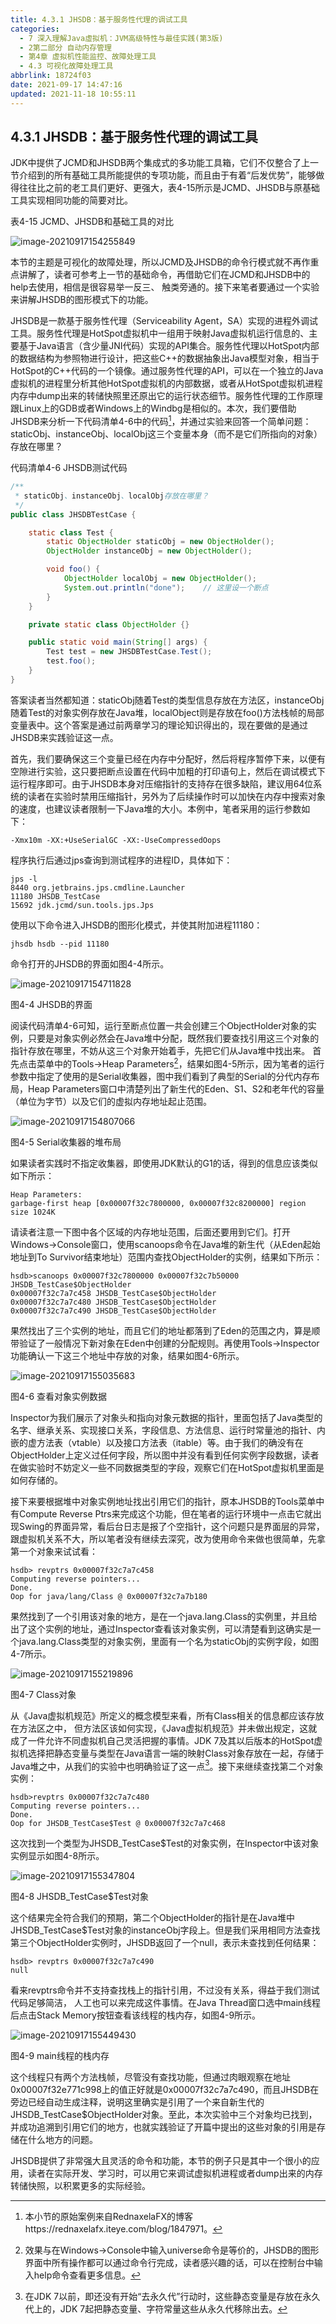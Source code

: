 ```yaml
---
title: 4.3.1 JHSDB：基于服务性代理的调试工具
categories: 
  - 7 深入理解Java虛拟机：JVM高级特性与最佳实践(第3版)
  - 2第二部分 自动内存管理
  - 第4章 虚拟机性能监控、故障处理工具
  - 4.3 可视化故障处理工具
abbrlink: 18724f03
date: 2021-09-17 14:47:16
updated: 2021-11-18 10:55:11
---
```

## 4.3.1 JHSDB：基于服务性代理的调试工具
JDK中提供了JCMD和JHSDB两个集成式的多功能工具箱，它们不仅整合了上一节介绍到的所有基础工具所能提供的专项功能，而且由于有着“后发优势”，能够做得往往比之前的老工具们更好、更强大，表4-15所示是JCMD、JHSDB与原基础工具实现相同功能的简要对比。

表4-15 JCMD、JHSDB和基础工具的对比

![image-20210917154255849](https://raw.githubusercontent.com/lanlan2017/images/master/Blog/2021/09/20210917154256.png)

本节的主题是可视化的故障处理，所以JCMD及JHSDB的命令行模式就不再作重点讲解了，读者可参考上一节的基础命令，再借助它们在JCMD和JHSDB中的help去使用，相信是很容易举一反三、 触类旁通的。接下来笔者要通过一个实验来讲解JHSDB的图形模式下的功能。

JHSDB是一款基于服务性代理（Serviceability Agent，SA）实现的进程外调试工具。服务性代理是HotSpot虚拟机中一组用于映射Java虚拟机运行信息的、主要基于Java语言（含少量JNI代码）实现的API集合。服务性代理以HotSpot内部的数据结构为参照物进行设计，把这些C++的数据抽象出Java模型对象，相当于HotSpot的C++代码的一个镜像。通过服务性代理的API，可以在一个独立的Java虚拟机的进程里分析其他HotSpot虚拟机的内部数据，或者从HotSpot虚拟机进程内存中dump出来的转储快照里还原出它的运行状态细节。服务性代理的工作原理跟Linux上的GDB或者Windows上的Windbg是相似的。本次，我们要借助JHSDB来分析一下代码清单4-6中的代码[^1]，并通过实验来回答一个简单问题：staticObj、instanceObj、localObj这三个变量本身（而不是它们所指向的对象）存放在哪里？

代码清单4-6 JHSDB测试代码
```java
/**
 * staticObj、instanceObj、localObj存放在哪里？
 */
public class JHSDBTestCase {

    static class Test {
        static ObjectHolder staticObj = new ObjectHolder();
        ObjectHolder instanceObj = new ObjectHolder();

        void foo() {
            ObjectHolder localObj = new ObjectHolder();
            System.out.println("done");    // 这里设一个断点
        }
    }

    private static class ObjectHolder {}

    public static void main(String[] args) {
        Test test = new JHSDBTestCase.Test();
        test.foo();
    }
}
```
答案读者当然都知道：staticObj随着Test的类型信息存放在方法区，instanceObj随着Test的对象实例存放在Java堆，localObject则是存放在foo()方法栈帧的局部变量表中。这个答案是通过前两章学习的理论知识得出的，现在要做的是通过JHSDB来实践验证这一点。

首先，我们要确保这三个变量已经在内存中分配好，然后将程序暂停下来，以便有空隙进行实验，这只要把断点设置在代码中加粗的打印语句上，然后在调试模式下运行程序即可。由于JHSDB本身对压缩指针的支持存在很多缺陷，建议用64位系统的读者在实验时禁用压缩指针，另外为了后续操作时可以加快在内存中搜索对象的速度，也建议读者限制一下Java堆的大小。本例中，笔者采用的运行参数如下：

```
-Xmx10m -XX:+UseSerialGC -XX:-UseCompressedOops
```
程序执行后通过jps查询到测试程序的进程ID，具体如下：
```
jps -l 
8440 org.jetbrains.jps.cmdline.Launcher 
11180 JHSDB_TestCase 
15692 jdk.jcmd/sun.tools.jps.Jps
```
使用以下命令进入JHSDB的图形化模式，并使其附加进程11180：
```
jhsdb hsdb --pid 11180
```
命令打开的JHSDB的界面如图4-4所示。

![image-20210917154711828](https://raw.githubusercontent.com/lanlan2017/images/master/Blog/2021/09/20210917154711.png)

图4-4 JHSDB的界面

阅读代码清单4-6可知，运行至断点位置一共会创建三个ObjectHolder对象的实例，只要是对象实例必然会在Java堆中分配，既然我们要查找引用这三个对象的指针存放在哪里，不妨从这三个对象开始着手，先把它们从Java堆中找出来。
首先点击菜单中的Tools->Heap Parameters[^2]，结果如图4-5所示，因为笔者的运行参数中指定了使用的是Serial收集器，图中我们看到了典型的Serial的分代内存布局，Heap Parameters窗口中清楚列出了新生代的Eden、S1、S2和老年代的容量（单位为字节）以及它们的虚拟内存地址起止范围。

![image-20210917154807066](https://raw.githubusercontent.com/lanlan2017/images/master/Blog/2021/09/20210917154807.png)

图4-5 Serial收集器的堆布局 

如果读者实践时不指定收集器，即使用JDK默认的G1的话，得到的信息应该类似如下所示：
```
Heap Parameters: 
garbage-first heap [0x00007f32c7800000, 0x00007f32c8200000] region size 1024K
```
请读者注意一下图中各个区域的内存地址范围，后面还要用到它们。打开Windows->Console窗口，使用scanoops命令在Java堆的新生代（从Eden起始地址到To Survivor结束地址）范围内查找ObjectHolder的实例，结果如下所示：
```
hsdb>scanoops 0x00007f32c7800000 0x00007f32c7b50000 JHSDB_TestCase$ObjectHolder 
0x00007f32c7a7c458 JHSDB_TestCase$ObjectHolder 
0x00007f32c7a7c480 JHSDB_TestCase$ObjectHolder 
0x00007f32c7a7c490 JHSDB_TestCase$ObjectHolder
```
果然找出了三个实例的地址，而且它们的地址都落到了Eden的范围之内，算是顺带验证了一般情况下新对象在Eden中创建的分配规则。再使用Tools->Inspector功能确认一下这三个地址中存放的对象，结果如图4-6所示。

![image-20210917155035683](https://raw.githubusercontent.com/lanlan2017/images/master/Blog/2021/09/20210917155035.png)

图4-6 查看对象实例数据

Inspector为我们展示了对象头和指向对象元数据的指针，里面包括了Java类型的名字、继承关系、实现接口关系，字段信息、方法信息、运行时常量池的指针、内嵌的虚方法表（vtable）以及接口方法表（itable）等。由于我们的确没有在ObjectHolder上定义过任何字段，所以图中并没有看到任何实例字段数据，读者在做实验时不妨定义一些不同数据类型的字段，观察它们在HotSpot虚拟机里面是如何存储的。

接下来要根据堆中对象实例地址找出引用它们的指针，原本JHSDB的Tools菜单中有Compute Reverse Ptrs来完成这个功能，但在笔者的运行环境中一点击它就出现Swing的界面异常，看后台日志是报了个空指针，这个问题只是界面层的异常，跟虚拟机关系不大，所以笔者没有继续去深究，改为使用命令来做也很简单，先拿第一个对象来试试看：
```
hsdb> revptrs 0x00007f32c7a7c458 
Computing reverse pointers... 
Done. 
Oop for java/lang/Class @ 0x00007f32c7a7b180
```
果然找到了一个引用该对象的地方，是在一个java.lang.Class的实例里，并且给出了这个实例的地址，通过Inspector查看该对象实例，可以清楚看到这确实是一个java.lang.Class类型的对象实例，里面有一个名为staticObj的实例字段，如图4-7所示。

![image-20210917155219896](https://raw.githubusercontent.com/lanlan2017/images/master/Blog/2021/09/20210917155220.png)

图4-7 Class对象 

从《Java虚拟机规范》所定义的概念模型来看，所有Class相关的信息都应该存放在方法区之中， 但方法区该如何实现，《Java虚拟机规范》并未做出规定，这就成了一件允许不同虚拟机自己灵活把握的事情。JDK 7及其以后版本的HotSpot虚拟机选择把静态变量与类型在Java语言一端的映射Class对象存放在一起，存储于Java堆之中，从我们的实验中也明确验证了这一点[^3]。接下来继续查找第二个对象实例：
```
hsdb>revptrs 0x00007f32c7a7c480 
Computing reverse pointers... 
Done. 
Oop for JHSDB_TestCase$Test @ 0x00007f32c7a7c468
```
这次找到一个类型为JHSDB_TestCase$Test的对象实例，在Inspector中该对象实例显示如图4-8所示。

![image-20210917155347804](https://raw.githubusercontent.com/lanlan2017/images/master/Blog/2021/09/20210917155347.png)

图4-8 JHSDB_TestCase$Test对象

这个结果完全符合我们的预期，第二个ObjectHolder的指针是在Java堆中JHSDB_TestCase$Test对象的instanceObj字段上。但是我们采用相同方法查找第三个ObjectHolder实例时，JHSDB返回了一个null，表示未查找到任何结果：
```
hsdb> revptrs 0x00007f32c7a7c490 
null
```
看来revptrs命令并不支持查找栈上的指针引用，不过没有关系，得益于我们测试代码足够简洁， 人工也可以来完成这件事情。在Java Thread窗口选中main线程后点击Stack Memory按钮查看该线程的栈内存，如图4-9所示。

![image-20210917155449430](https://raw.githubusercontent.com/lanlan2017/images/master/Blog/2021/09/20210917155449.png)

图4-9 main线程的栈内存

这个线程只有两个方法栈帧，尽管没有查找功能，但通过肉眼观察在地址0x00007f32e771c998上的值正好就是0x00007f32c7a7c490，而且JHSDB在旁边已经自动生成注释，说明这里确实是引用了一个来自新生代的JHSDB_TestCase$ObjectHolder对象。至此，本次实验中三个对象均已找到，并成功追溯到引用它们的地方，也就实践验证了开篇中提出的这些对象的引用是存储在什么地方的问题。

JHSDB提供了非常强大且灵活的命令和功能，本节的例子只是其中一个很小的应用，读者在实际开发、学习时，可以用它来调试虚拟机进程或者dump出来的内存转储快照，以积累更多的实际经验。


[^1]: 本小节的原始案例来自RednaxelaFX的博客https://rednaxelafx.iteye.com/blog/1847971。 
[^2]: 效果与在Windows->Console中输入universe命令是等价的，JHSDB的图形界面中所有操作都可以通过命令行完成，读者感兴趣的话，可以在控制台中输入help命令查看更多信息。 
[^3]: 在JDK 7以前，即还没有开始“去永久代”行动时，这些静态变量是存放在永久代上的，JDK 7起把静态变量、字符常量这些从永久代移除出去。
